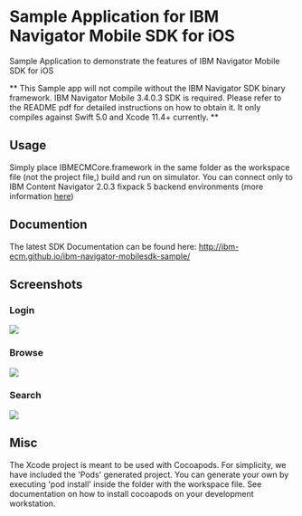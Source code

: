 # Sample Application for IBM Navigator Mobile SDK for iOS

Sample Application to demonstrate the features of IBM Navigator Mobile SDK for iOS

** This Sample app will not compile without the IBM Navigator SDK binary framework. IBM Navigator Mobile 3.4.0.3 SDK is required. Please refer to the README pdf for detailed instructions on how to obtain it. It only compiles against Swift 5.0 and Xcode 11.4+ currently. ** 

## Usage

Simply place IBMECMCore.framework in the same folder as the workspace file (not the project file,) build and run on simulator. You can connect only to IBM Content Navigator 2.0.3 fixpack 5 backend environments (more information [here](http://www-03.ibm.com/software/products/en/content-navigator))

## Documention
The latest SDK Documentation can be found here: http://ibm-ecm.github.io/ibm-navigator-mobilesdk-sample/ 

## Screenshots

### Login
![](https://raw.githubusercontent.com/kosta-tachtevrenidis/ibm-navigator-mobilesdk-sample/master/screenshots/login.png)

### Browse
![](https://raw.githubusercontent.com/kosta-tachtevrenidis/ibm-navigator-mobilesdk-sample/master/screenshots/browse.png)

### Search
![](https://raw.githubusercontent.com/kosta-tachtevrenidis/ibm-navigator-mobilesdk-sample/master/screenshots/search.png)

## Misc

The Xcode project is meant to be used with Cocoapods. For simplicity, we have included the 'Pods' generated project. You can generate your own by executing 'pod install' inside the folder with the workspace file. See documentation on how to install cocoapods on your development workstation.

